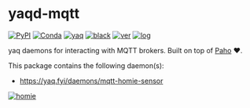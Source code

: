 # yaqd-mqtt

[![PyPI](https://img.shields.io/pypi/v/yaqd-mqtt)](https://pypi.org/project/yaqd-mqtt)
[![Conda](https://img.shields.io/conda/vn/conda-forge/yaqd-mqtt)](https://anaconda.org/conda-forge/yaqd-mqtt)
[![yaq](https://img.shields.io/badge/framework-yaq-orange)](https://yaq.fyi/)
[![black](https://img.shields.io/badge/code--style-black-black)](https://black.readthedocs.io/)
[![ver](https://img.shields.io/badge/calver-YYYY.M.MICRO-blue)](https://calver.org/)
[![log](https://img.shields.io/badge/change-log-informational)](https://gitlab.com/yaq/yaqd-mqtt/-/blob/master/CHANGELOG.md)

yaq daemons for interacting with MQTT brokers.
Built on top of [Paho](https://github.com/eclipse/paho.mqtt.python) :heart:.

This package contains the following daemon(s):

- https://yaq.fyi/daemons/mqtt-homie-sensor

[![homie](https://homieiot.github.io/img/works-with-homie.png)](https://homieiot.github.io/)
